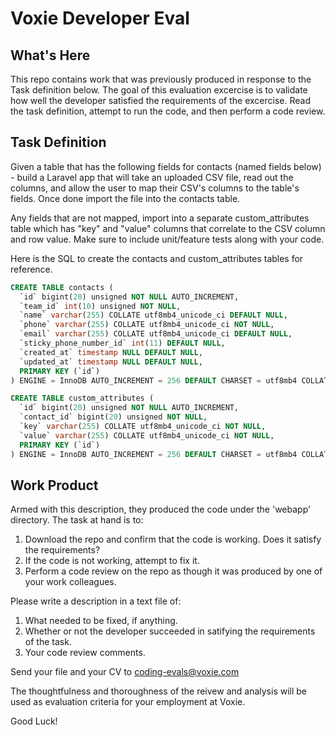# Voxie Developer Eval

What's Here
-----------
This repo contains work that was previously produced in response to the Task definition below.  The goal of this evaluation excercise is to validate how well the developer satisfied the requirements of the excercise.  Read the task definition, attempt to run the code, and then perform a code review.

Task Definition
---------------

Given a table that has the following fields for contacts (named fields below) - build a Laravel app that will take an uploaded CSV file, read out the columns, and allow the user to map their CSV's columns to the table's fields. Once done import the file into the contacts table.

Any fields that are not mapped, import into a separate custom_attributes table which has "key" and "value" columns that correlate to the CSV column and row value. Make sure to include unit/feature tests along with your code.

Here is the SQL to create the contacts and custom_attributes tables for reference.

```SQL
CREATE TABLE contacts (
  `id` bigint(20) unsigned NOT NULL AUTO_INCREMENT,
  `team_id` int(10) unsigned NOT NULL,
  `name` varchar(255) COLLATE utf8mb4_unicode_ci DEFAULT NULL,
  `phone` varchar(255) COLLATE utf8mb4_unicode_ci NOT NULL,
  `email` varchar(255) COLLATE utf8mb4_unicode_ci DEFAULT NULL,
  `sticky_phone_number_id` int(11) DEFAULT NULL,
  `created_at` timestamp NULL DEFAULT NULL,
  `updated_at` timestamp NULL DEFAULT NULL,
  PRIMARY KEY (`id`)
) ENGINE = InnoDB AUTO_INCREMENT = 256 DEFAULT CHARSET = utf8mb4 COLLATE = utf8mb4_unicode_ci;

CREATE TABLE custom_attributes (
  `id` bigint(20) unsigned NOT NULL AUTO_INCREMENT,
  `contact_id` bigint(20) unsigned NOT NULL,
  `key` varchar(255) COLLATE utf8mb4_unicode_ci NOT NULL,
  `value` varchar(255) COLLATE utf8mb4_unicode_ci NOT NULL,
  PRIMARY KEY (`id`)
) ENGINE = InnoDB AUTO_INCREMENT = 256 DEFAULT CHARSET = utf8mb4 COLLATE = utf8mb4_unicode_ci;
```

Work Product
------------

Armed with this description, they produced the code under the 'webapp' directory.  The task at hand is to:
1.  Download the repo and confirm that the code is working. Does it satisfy the requirements?
2.  If the code is not working, attempt to fix it.
3.  Perform a code review on the repo as though it was produced by one of your work colleagues.

Please write a description in a text file of:
1. What needed to be fixed, if anything. 
2. Whether or not the developer succeeded in satifying the requirements of the task.
2. Your code review comments.

Send your file and your CV to coding-evals@voxie.com

The thoughtfulness and thoroughness of the reivew and analysis will be used as evaluation criteria for your employment at Voxie.

Good Luck!
